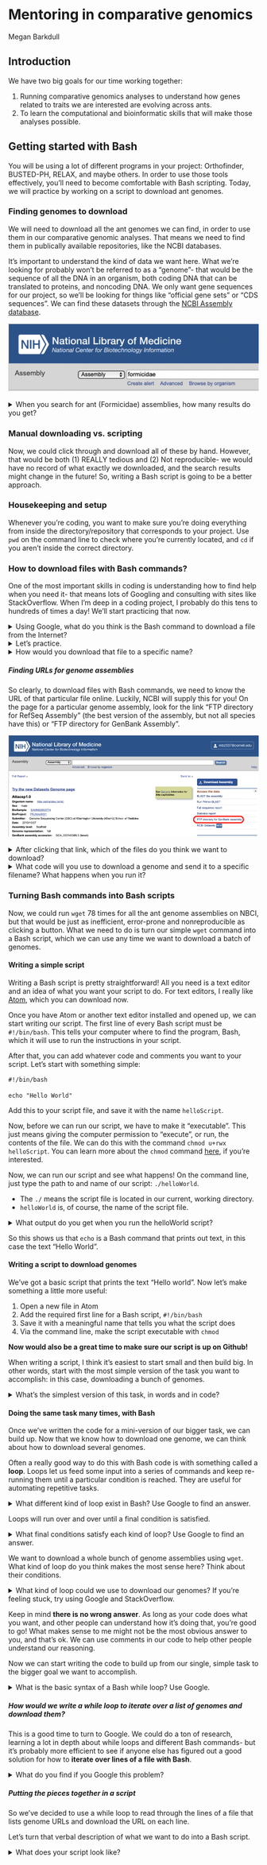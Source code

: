 Mentoring in comparative genomics
================
Megan Barkdull

## Introduction

We have two big goals for our time working together:

1.  Running comparative genomics analyses to understand how genes
    related to traits we are interested are evolving across ants.
2.  To learn the computational and bioinformatic skills that will make
    those analyses possible.

## Getting started with Bash

You will be using a lot of different programs in your project:
Orthofinder, BUSTED-PH, RELAX, and maybe others. In order to use those
tools effectively, you’ll need to become comfortable with Bash
scripting. Today, we will practice by working on a script to download
ant genomes.

### Finding genomes to download

We will need to download all the ant genomes we can find, in order to
use them in our comparative genomic analyses. That means we need to find
them in publically available repositories, like the NCBI databases.

It’s important to understand the kind of data we want here. What we’re
looking for probably won’t be referred to as a “genome”- that would be
the sequence of all the DNA in an organism, both coding DNA that can be
translated to proteins, and noncoding DNA. We only want gene sequences
for our project, so we’ll be looking for things like “official gene
sets” or “CDS sequences”. We can find these datasets through the [NCBI
Assembly database](https://www.ncbi.nlm.nih.gov/assembly/).

![screenshot of the Assembly database](./images/assembly.png)

<details>

<summary>When you search for ant (Formicidae) assemblies, how many
results do you get?</summary>

You should get 78 results.

</details>

### Manual downloading vs. scripting

Now, we could click through and download all of these by hand. However,
that would be both (1) REALLY tedious and (2) Not reproducible- we would
have no record of what exactly we downloaded, and the search results
might change in the future\! So, writing a Bash script is going to be a
better approach.

### Housekeeping and setup

Whenever you’re coding, you want to make sure you’re doing everything
from inside the directory/repository that corresponds to your project.
Use `pwd` on the command line to check where you’re currently located,
and `cd` if you aren’t inside the correct directory.

### How to download files with Bash commands?

One of the most important skills in coding is understanding how to find
help when you need it- that means lots of Googling and consulting with
sites like StackOverflow. When I’m deep in a coding project, I probably
do this tens to hundreds of times a day\! We’ll start practicing that
now.

<details>

<summary>Using Google, what do you think is the Bash command to download
a file from the Internet?</summary>

##### Downloading files

I usually use the command `wget`, which is a free utility for
non-interactive download of files from the Web.

The syntax for `wget` is `wget [options] [url of the file you want to
download]`.

One option you’ll probably want to use is `-O`, which allows you to
specify the filename that you want to save your download to.

Learn more
[here](https://www.shell-tips.com/bash/download-files-from-shell/#gsc.tab=0).

</details>

<details>

<summary>Let’s practice.</summary>

##### Downloading a file

From the command line, what happens if you run the code `wget
https://www.moreaulab.entomology.cornell.edu/files/2022/09/Moreau-Lab-Fall-2022-1536x850.png`?

</details>

<details>

<summary>How would you download that file to a specific name?</summary>

##### Downloading a file

You should use the code `wget -O moreaulab.png
https://www.moreaulab.entomology.cornell.edu/files/2022/09/Moreau-Lab-Fall-2022-1536x850.png`.

</details>

##### Finding URLs for genome assemblies

So clearly, to download files with Bash commands, we need to know the
URL of that particular file online. Luckily, NCBI will supply this for
you\! On the page for a particular genome assembly, look for the link
“FTP directory for RefSeq Assembly” (the best version of the assembly,
but not all species have this) or “FTP directory for GenBank Assembly”.

![screenshot of the FTP download link](./images/ftpDownload.png)

<details>

<summary>After clicking that link, which of the files do you think we
want to download?</summary>

Ideally, we want the file that has “cds” in the filename, something like
`GCF_003672135.1_Obir_v5.4_cds_from_genomic.fna.gz`.

Not all species will have this; sometimes that means we’ll have to poke
around for a different file, and something that means the genes for a
species aren’t publically available yet, so we won’t use it in our
project.

So, if you right-click and copy the link for the dataset that we want,
we can download it with `wget`.

</details>

<details>

<summary>What code will you use to download a genome and send it to a
specific filename? What happens when you run it?</summary>

Your code should look like `wget -O genome.fna.gz
https://ftp.ncbi.nlm.nih.gov/genomes/all/GCF/003/672/135/GCF_003672135.1_Obir_v5.4/GCF_003672135.1_Obir_v5.4_cds_from_genomic.fna.gz`

When you run that code, you’ll get a file called `genome.fna.gz` in your
working directory, containing gene sequences for your species\!

</details>

### Turning Bash commands into Bash scripts

Now, we could run `wget` 78 times for all the ant genome assemblies on
NBCI, but that would be just as inefficient, error-prone and
nonreproducible as clicking a button. What we need to do is turn our
simple `wget` command into a Bash script, which we can use any time we
want to download a batch of genomes.

#### Writing a simple script

Writing a Bash script is pretty straightforward\! All you need is a text
editor and an idea of what you want your script to do. For text editors,
I really like [Atom](https://github.com/atom/atom/releases/tag/v1.60.0),
which you can download now.

Once you have Atom or another text editor installed and opened up, we
can start writing our script. The first line of every Bash script must
be `#!/bin/bash`. This tells your computer where to find the program,
Bash, which it will use to run the instructions in your script.

After that, you can add whatever code and comments you want to your
script. Let’s start with something simple:

    #!/bin/bash
    
    echo "Hello World"

Add this to your script file, and save it with the name `helloScript`.

Now, before we can run our script, we have to make it “executable”. This
just means giving the computer permission to “execute”, or run, the
contents of the file. We can do this with the command `chmod u+rwx
helloScript`. You can learn more about the `chmod` command
[here](https://www.computerhope.com/unix/uchmod.htm), if you’re
interested.

Now, we can run our script and see what happens\! On the command line,
just type the path to and name of our script: `./helloWorld`.

  - The `./` means the script file is located in our current, working
    directory.
  - `helloWorld` is, of course, the name of the script file.

<details>

<summary>What output do you get when you run the helloWorld
script?</summary>

The shell should print out `Hello World`.

</details>

So this shows us that `echo` is a Bash command that prints out text, in
this case the text “Hello World”.

#### Writing a script to download genomes

We’ve got a basic script that prints the text “Hello world”. Now let’s
make something a little more useful:

1.  Open a new file in Atom
2.  Add the required first line for a Bash script, `#!/bin/bash`
3.  Save it with a meaningful name that tells you what the script does
4.  Via the command line, make the script executable with `chmod`

**Now would also be a great time to make sure our script is up on
Github\!**

When writing a script, I think it’s easiest to start small and then
build big. In other words, start with the most simple version of the
task you want to accomplish: in this case, downloading a bunch of
genomes.

<details>

<summary>What’s the simplest version of this task, in words and in
code?</summary>

Downloading just **one** genome is the simplest version of downloading a
bunch of genomes.

The code for this would be something like what we did before: `wget -O
genome.fna.gz
https://ftp.ncbi.nlm.nih.gov/genomes/all/GCF/003/672/135/GCF_003672135.1_Obir_v5.4/GCF_003672135.1_Obir_v5.4_cds_from_genomic.fna.gz`

</details>

#### Doing the same task many times, with Bash

Once we’ve written the code for a mini-version of our bigger task, we
can build up. Now that we know how to download one genome, we can think
about how to download several genomes.

Often a really good way to do this with Bash code is with something
called a **loop**. Loops let us feed some input into a series of
commands and keep re-running them until a particular condition is
reached. They are useful for automating repetitive tasks.

<details>

<summary>What different kind of loop exist in Bash? Use Google to find
an answer.</summary>

Bash has three basic kinds of loops:

1.  For loops
2.  While loops
3.  Until loops

Each loop is different because it will stop running based on a different
kind of final condition.

</details>

Loops will run over and over until a final condition is satisfied.

<details>

<summary>What final conditions satisfy each kind of loop? Use Google to
find an answer.</summary>

1.  For loops run code **for** each element of a list, and stop once
    there are no list elements remaining.

<!-- end list -->

``` bash
  # Create a list of names
  names='Mahalia Megan Seyde'
  # For each name in the list
  for name in $names
  # Print the name
  do
    echo $name
  done
  echo All done
```

``` 
  ## Mahalia
  ## Megan
  ## Seyde
  ## All done
```

2.  While loops run code **while** some condition remains TRUE. For
    example, keep printing numbers, starting at zero, as long as the
    last number you printed is less than ten.

<!-- end list -->

``` bash
  # Start a counter at 1
  counter=1
  # While the counter is less than or equal to 10 (that's what -le means)
  while [ $counter -le 10 ]
  do
  # Tell us the current value of the counter
  echo $counter
  # And increase the value of the counter by 1
  ((counter++))
  done
  echo All done
```

``` 
  ## 1
  ## 2
  ## 3
  ## 4
  ## 5
  ## 6
  ## 7
  ## 8
  ## 9
  ## 10
  ## All done
```

3.  Until loops run code **UNTIL** some condition becomes TRUE. For
    example, keep printing numbers, starting at zero, until the last
    number you printed is equal to ten.

<!-- end list -->

``` bash
  # Start a counter at 1
  counter=1
  # Until the counter is greater than 10,
  until [ $counter -gt 10 ]
  do
  # Print the current counter value
  echo $counter
  # And increase the counter value by 1. 
  ((counter++))
  done
  echo All done
```

``` 
  ## 1
  ## 2
  ## 3
  ## 4
  ## 5
  ## 6
  ## 7
  ## 8
  ## 9
  ## 10
  ## All done
```

</details>

We want to download a whole bunch of genome assemblies using `wget`.
What kind of loop do you think makes the most sense here? Think about
their conditions.

<details>

<summary>What kind of loop could we use to download our genomes? If
you’re feeling stuck, try using Google and StackOverflow.</summary>

I would actually use a while loop, to read each line of a list of
genomes and download them til there are no more lines of the file left.
You could also write this as an until loop.

To learn more, check out [this StackOverflow
answer](https://stackoverflow.com/questions/1521462/looping-through-the-content-of-a-file-in-bash).

</details>

Keep in mind **there is no wrong answer**. As long as your code does
what you want, and other people can understand how it’s doing that,
you’re good to go\! What makes sense to me might not be the most
obvious answer to you, and that’s ok. We can use comments in our code to
help other people understand our reasoning.

Now we can start writing the code to build up from our single, simple
task to the bigger goal we want to accomplish.

<details>

<summary>What is the basic syntax of a Bash while loop? Use
Google.</summary> The basic syntax is:

``` 
  while [ condition ]
  do
   command1
   command2
   command3
  done
```

So, we need to figure out the right condition and think about what
commands we want to
run.

</details>

##### How would we write a while loop to iterate over a list of genomes and download them?

This is a good time to turn to Google. We could do a ton of research,
learning a lot in depth about while loops and different Bash commands-
but it’s probably more efficient to see if anyone else has figured out a
good solution for how to **iterate over lines of a file with Bash**.

<details>

<summary>What do you find if you Google this problem?</summary> I found
a couple of answers that look useful:

  - [This StackOverflow question and it’s
    answers](https://stackoverflow.com/questions/1521462/looping-through-the-content-of-a-file-in-bash)
  - [This post has some
    ideas](https://www.baeldung.com/linux/bash-loop-file-content)
  - [This
    post](https://codefather.tech/blog/bash-loop-through-lines-file/)
    suggests using a for loop, demonstrating that there are always
    multiple ways to do this same thing\!

</details>

##### Putting the pieces together in a script

So we’ve decided to use a while loop to read through the lines of a file
that lists genome URLs and download the URL on each line.

Let’s turn that verbal description of what we want to do into a Bash
script.

<details>

<summary>What does your script look like?</summary> This is what I would
do:

``` 
  #!/bin/bash
  
  while read -r line;
  do
    wget $line
  done < genomeURLs.txt
```

</details>
